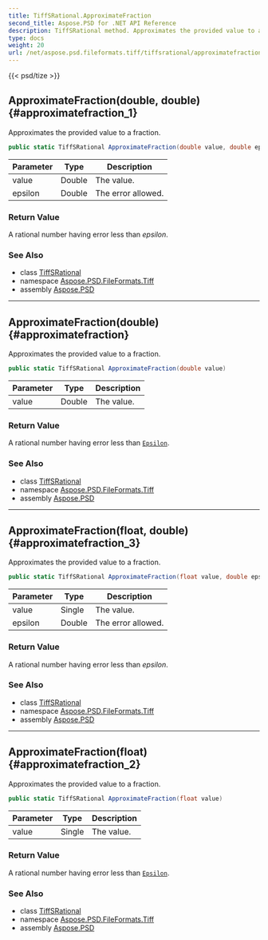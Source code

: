 ```yaml
---
title: TiffSRational.ApproximateFraction
second_title: Aspose.PSD for .NET API Reference
description: TiffSRational method. Approximates the provided value to a fraction
type: docs
weight: 20
url: /net/aspose.psd.fileformats.tiff/tiffsrational/approximatefraction/
---
```

{{< psd/tize >}}
## ApproximateFraction(double, double) {#approximatefraction_1}

Approximates the provided value to a fraction.

```csharp
public static TiffSRational ApproximateFraction(double value, double epsilon)
```

| Parameter | Type | Description |
| --- | --- | --- |
| value | Double | The value. |
| epsilon | Double | The error allowed. |

### Return Value

A rational number having error less than *epsilon*.

### See Also

* class [TiffSRational](../)
* namespace [Aspose.PSD.FileFormats.Tiff](../../../aspose.psd.fileformats.tiff/)
* assembly [Aspose.PSD](../../../)

---

## ApproximateFraction(double) {#approximatefraction}

Approximates the provided value to a fraction.

```csharp
public static TiffSRational ApproximateFraction(double value)
```

| Parameter | Type | Description |
| --- | --- | --- |
| value | Double | The value. |

### Return Value

A rational number having error less than [`Epsilon`](../epsilon/).

### See Also

* class [TiffSRational](../)
* namespace [Aspose.PSD.FileFormats.Tiff](../../../aspose.psd.fileformats.tiff/)
* assembly [Aspose.PSD](../../../)

---

## ApproximateFraction(float, double) {#approximatefraction_3}

Approximates the provided value to a fraction.

```csharp
public static TiffSRational ApproximateFraction(float value, double epsilon)
```

| Parameter | Type | Description |
| --- | --- | --- |
| value | Single | The value. |
| epsilon | Double | The error allowed. |

### Return Value

A rational number having error less than *epsilon*.

### See Also

* class [TiffSRational](../)
* namespace [Aspose.PSD.FileFormats.Tiff](../../../aspose.psd.fileformats.tiff/)
* assembly [Aspose.PSD](../../../)

---

## ApproximateFraction(float) {#approximatefraction_2}

Approximates the provided value to a fraction.

```csharp
public static TiffSRational ApproximateFraction(float value)
```

| Parameter | Type | Description |
| --- | --- | --- |
| value | Single | The value. |

### Return Value

A rational number having error less than [`Epsilon`](../epsilon/).

### See Also

* class [TiffSRational](../)
* namespace [Aspose.PSD.FileFormats.Tiff](../../../aspose.psd.fileformats.tiff/)
* assembly [Aspose.PSD](../../../)


